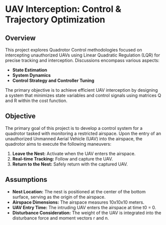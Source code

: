 # UAV Interception: Control & Trajectory Optimization

## Overview
This project explores Quadrotor Control methodologies focused on intercepting unauthorized UAVs using Linear Quadratic Regulation (LQR) for precise tracking and interception. Discussions encompass various aspects:
- **State Estimation**
- **System Dynamics**
- **Control Strategy and Controller Tuning**

The primary objective is to achieve efficient UAV interception by designing a system that minimizes state variables and control signals using matrices Q and R within the cost function.

## Objective
The primary goal of this project is to develop a control system for a quadrotor tasked with monitoring a restricted airspace. Upon the entry of an unauthorized Unmanned Aerial Vehicle (UAV) into the airspace, the quadrotor aims to execute the following maneuvers:
1. **Leave the Nest:** Activate when the UAV enters the airspace.
2. **Real-time Tracking:** Follow and capture the UAV.
3. **Return to the Nest:** Safely return with the captured UAV.

## Assumptions
- **Nest Location:** The nest is positioned at the center of the bottom surface, serving as the origin of the airspace.
- **Airspace Dimensions:** The airspace measures 10x10x10 meters.
- **UAV Entry Time:** The intruding UAV enters the airspace at time t0 = 0.
- **Disturbance Consideration:** The weight of the UAV is integrated into the disturbance force and moment vectors r and n.

